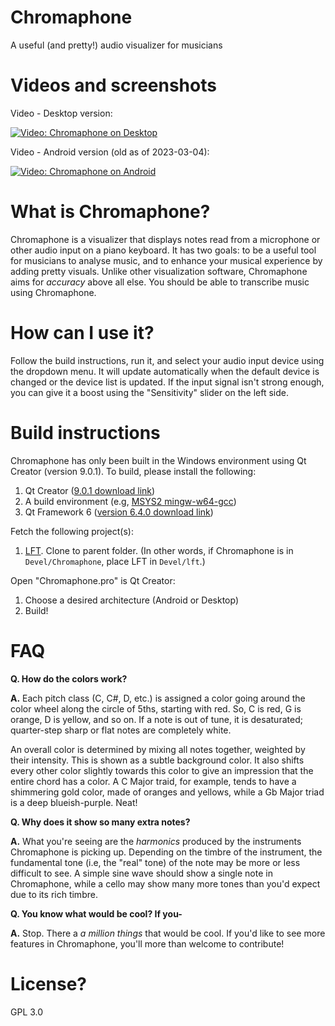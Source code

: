 # Chromaphone
A useful (and pretty!) audio visualizer for musicians

# Videos and screenshots

Video - Desktop version:

[![Video: Chromaphone on Desktop](https://i9.ytimg.com/vi_webp/eVlAu86uFdM/mq2.webp?sqp=CNiljqAG-oaymwEmCMACELQB8quKqQMa8AEB-AH-CYAC0AWKAgwIABABGFAgZShKMA8=&rs=AOn4CLDmsBlytnTxngEMChBWleH-kRvVRQ)](https://www.youtube.com/watch?v=eVlAu86uFdM)

Video - Android version (old as of 2023-03-04):

[![Video: Chromaphone on Android](https://i9.ytimg.com/vi_webp/0XlLdKYJeAA/mq2.webp?sqp=COzIjqAG-oaymwEmCMACELQB8quKqQMa8AEB-AH-BIAC4AKKAgwIABABGFEgWihlMA8=&rs=AOn4CLDn9n4x0zHGyKH1tou0Mvavd5O7_Q)](https://www.youtube.com/watch?v=0XlLdKYJeAA)

# What is Chromaphone?

Chromaphone is a visualizer that displays notes read from a microphone or other audio input on a piano keyboard. It has two goals: to be a useful tool for musicians to analyse music, and to enhance your musical experience by adding pretty visuals. Unlike other visualization software, Chromaphone aims for *accuracy* above all else. You should be able to transcribe music using Chromaphone.

# How can I use it?

Follow the build instructions, run it, and select your audio input device using the dropdown menu. It will update automatically when the default device is changed or the device list is updated. If the input signal isn't strong enough, you can give it a boost using the "Sensitivity" slider on the left side.

# Build instructions
Chromaphone has only been built in the Windows environment using Qt Creator (version 9.0.1). To build, please install the following:

1. Qt Creator ([9.0.1 download link](https://download.qt.io/official_releases/qtcreator/9.0/9.0.1/))
2. A build environment (e.g, [MSYS2 mingw-w64-gcc](https://packages.msys2.org/base/mingw-w64-gcc))
3. Qt Framework 6 ([version 6.4.0 download link](https://doc.qt.io/qt-6.4/get-and-install-qt.html))

Fetch the following project(s):
1. [LFT](https://github.com/Synival/lft). Clone to parent folder. (In other words, if Chromaphone is in `Devel/Chromaphone`, place LFT in `Devel/lft`.)

Open "Chromaphone.pro" is Qt Creator:
1. Choose a desired architecture (Android or Desktop)
2. Build!

# FAQ

**Q. How do the colors work?**

**A.** Each pitch class (C, C#, D, etc.) is assigned a color going around the color wheel along the circle of 5ths, starting with red. So, C is red, G is orange, D is yellow, and so on. If a note is out of tune, it is desaturated; quarter-step sharp or flat notes are completely white.

An overall color is determined by mixing all notes together, weighted by their intensity. This is shown as a subtle background color. It also shifts every other color slightly towards this color to give an impression that the entire chord has a color. A C Major traid, for example, tends to have a shimmering gold color, made of oranges and yellows, while a Gb Major triad is a deep blueish-purple. Neat!

**Q. Why does it show so many extra notes?**

**A.** What you're seeing are the *harmonics* produced by the instruments Chromaphone is picking up. Depending on the timbre of the instrument, the fundamental tone (i.e, the "real" tone) of the note may be more or less difficult to see. A simple sine wave should show a single note in Chromaphone, while a cello may show many more tones than you'd expect due to its rich timbre.

**Q. You know what would be cool? If you-**

**A.** Stop. There a *a million things* that would be cool. If you'd like to see more features in Chromaphone, you'll more than welcome to contribute!

# License?
GPL 3.0
